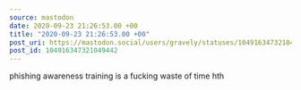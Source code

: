 ```yaml
---
source: mastodon
date: 2020-09-23 21:26:53.00 +00
title: "2020-09-23 21:26:53.00 +00"
post_uri: https://mastodon.social/users/gravely/statuses/104916347321049442
post_id: 104916347321049442
---
```

phishing awareness training is a fucking waste of time hth


